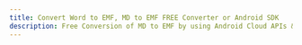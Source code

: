 ---title: Convert Word to EMF, MD to EMF FREE Converter or Android SDKdescription: Free Conversion of MD to EMF by using Android Cloud APIs & SDKs. Also Create, Edit & Render Microsoft Word & OpenOffice documents in the Cloud.---
